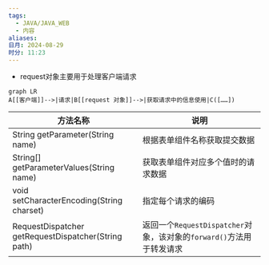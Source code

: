 ```yaml
---
tags:
  - JAVA/JAVA_WEB
  - 内容
aliases: 
日月: 2024-08-29
时分: 11:23
---
```

- request对象主要用于处理客户端请求
```mermaid
graph LR
A[[客户端]]-->|请求|B[[request 对象]]-->|获取请求中的信息使用|C([……])
```


| 方法名称                                                   | 说明                                                |
| ------------------------------------------------------ | ------------------------------------------------- |
| String getParameter(String name)                       | 根据表单组件名称获取提交数据                                    |
| String[] getParameterValues(String name)               | 获取表单组件对应多个值时的请求数据                                 |
| void setCharacterEncoding(String charset)              | 指定每个请求的编码                                         |
| RequestDispatcher<br>getRequestDispatcher(String path) | 返回一个`RequestDispatcher`对象，该对象的`forward()`方法用于转发请求 |
